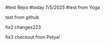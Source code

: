 #test Repo
#today 7/5/2025
#test from Yoga

test from github


fix2 changes223



fix3 checkout from Petya!
